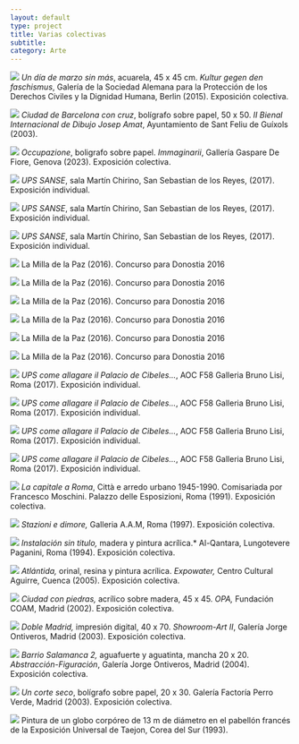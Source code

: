 ```yaml
---
layout: default
type: project
title: Varias colectivas
subtitle:
category: Arte
---
```


![](16.jpg)
*Un día de marzo sin más*, acuarela, 45 x 45 cm. *Kultur gegen den faschismus*, Galería de la Sociedad Alemana para la Protección de los Derechos Civiles y la Dignidad Humana, Berlin (2015). Exposición colectiva.

![](01.jpg)
*Ciudad de Barcelona con cruz*, bolígrafo sobre papel, 50 x 50. *II Bienal Internacional de Dibujo Josep Amat*, Ayuntamiento de Sant Feliu de Guíxols (2003).

![](24.jpg)
*Occupazione*, boligrafo sobre papel. *Immaginarii*, Gallería Gaspare De Fiore, Genova (2023). Exposición colectiva.

![](17.jpg)
*UPS SANSE*, sala Martín Chirino, San Sebastian de los Reyes, (2017). Exposición individual.

![](18.jpg)
*UPS SANSE*, sala Martín Chirino, San Sebastian de los Reyes, (2017). Exposición individual.

![](19.jpg)
*UPS SANSE*, sala Martín Chirino, San Sebastian de los Reyes, (2017). Exposición individual.

![](10.jpg)
La Milla de la Paz (2016). Concurso para Donostia 2016

![](11.jpg)
La Milla de la Paz (2016). Concurso para Donostia 2016

![](12.jpg)
La Milla de la Paz (2016). Concurso para Donostia 2016

![](13.jpg)
La Milla de la Paz (2016). Concurso para Donostia 2016

![](14.jpg)
La Milla de la Paz (2016). Concurso para Donostia 2016

![](15.jpg)
La Milla de la Paz (2016). Concurso para Donostia 2016

![](20.jpg)
*UPS come allagare il Palacio de Cibeles...*, AOC F58 Galleria Bruno Lisi, Roma (2017). Exposición individual.

![](21.jpg)
*UPS come allagare il Palacio de Cibeles...*, AOC F58 Galleria Bruno Lisi, Roma (2017). Exposición individual.

![](22.jpg)
*UPS come allagare il Palacio de Cibeles...*, AOC F58 Galleria Bruno Lisi, Roma (2017). Exposición individual.

![](23.jpg)
*UPS come allagare il Palacio de Cibeles...*, AOC F58 Galleria Bruno Lisi, Roma (2017). Exposición individual.

![](25.jpg)
*La capitale a Roma*, Città e arredo urbano 1945-1990. Comisariada por Francesco Moschini. Palazzo delle Esposizioni, Roma (1991). Exposición colectiva.

![](02.jpg)
*Stazioni e dimore,* Galleria A.A.M, Roma (1997). Exposición colectiva.

![](03.jpg)
*Instalación sin titulo,* madera y pintura acrílica.* Al-Qantara, Lungotevere Paganini, Roma (1994). Exposición colectiva.

![](04.jpg)
*Atlántida,* orinal, resina y pintura acrílica. *Expowater,* Centro Cultural Aguirre, Cuenca (2005). Exposición colectiva.

![](05.jpg)
*Ciudad con piedras,* acrílico sobre madera, 45 x 45. *OPA,* Fundación COAM, Madrid (2002). Exposición colectiva.

![](06.jpg)
*Doble Madrid,* impresión digital, 40 x 70. *Showroom-Art II*, Galería Jorge Ontiveros, Madrid (2003). Exposición colectiva.

![](07.jpg)
*Barrio Salamanca 2,* aguafuerte y aguatinta, mancha 20 x 20. *Abstracción-Figuración*, Galería Jorge Ontiveros, Madrid (2004). Exposición colectiva.

![](08.jpg)
*Un corte seco*, bolígrafo sobre papel, 20 x 30. Galería Factoría Perro Verde, Madrid (2003). Exposición colectiva.

![](09.jpg)
Pintura de un globo corpóreo de 13 m de diámetro en el pabellón francés de la Exposición Universal de Taejon, Corea del Sur (1993).

